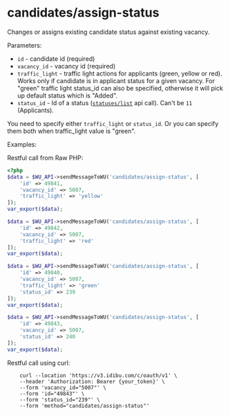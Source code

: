 candidates/assign-status
===

Changes or assigns existing candidate status against existing vacancy. 

Parameters:

* `id` - candidate id (required)
* `vacancy_id` - vacancy id (required)
* `traffic_light` - traffic light actions for applicants (green, yellow or red). Works only if candidate is in applicant status for a given vacancy. For "green" traffic light status_id can also be specified, otherwise it will pick up default status which is "Added".
* `status_id` - Id of a status ([`statuses/list`](https://github.com/oneworldmarket/idibu-v3-api/blob/master/stuff/REST/Statuses/list.md) api call). Can't be `11` (Applicants).
  

You need to specify either `traffic_light` or `status_id`. Or you can specify them both when traffic_light value is "green".

Examples:

Restful call from Raw PHP:
```php
<?php
$data = $WU_API->sendMessageToWU('candidates/assign-status', [
    'id' => 49841,
    'vacancy_id' => 5007,
    'traffic_light' => 'yellow'
]);
var_export($data);

$data = $WU_API->sendMessageToWU('candidates/assign-status', [
    'id' => 49842,
    'vacancy_id' => 5007,
    'traffic_light' => 'red'
]);
var_export($data);

$data = $WU_API->sendMessageToWU('candidates/assign-status', [
    'id' => 49840,
    'vacancy_id' => 5007,
    'traffic_light' => 'green'
    'status_id' => 239
]);
var_export($data);

$data = $WU_API->sendMessageToWU('candidates/assign-status', [
    'id' => 49843,
    'vacancy_id' => 5007,
    'status_id' => 240
]);
var_export($data);
```

Restful call using curl:
```console
    curl --location 'https://v3.idibu.com/c/oauth/v1' \
    --header 'Authorization: Bearer {your_token}' \
    --form 'vacancy_id="5007"' \
    --form 'id="49843"' \
    --form 'status_id="239"' \
    --form 'method="candidates/assign-status"'
```
